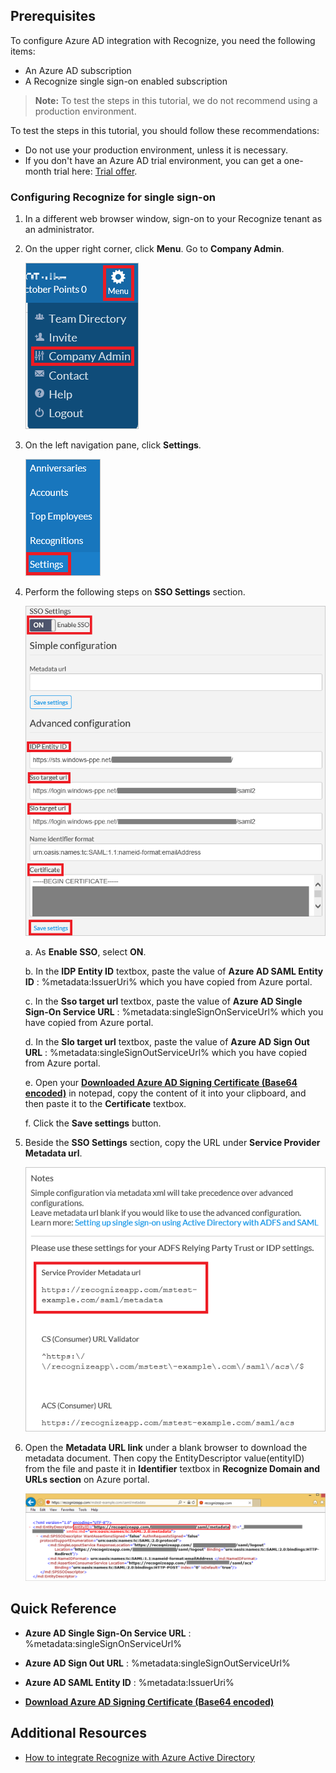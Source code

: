 ## Prerequisites

To configure Azure AD integration with Recognize, you need the following items:

- An Azure AD subscription
- A Recognize single sign-on enabled subscription

> **Note:**
> To test the steps in this tutorial, we do not recommend using a production environment.

To test the steps in this tutorial, you should follow these recommendations:

- Do not use your production environment, unless it is necessary.
- If you don't have an Azure AD trial environment, you can get a one-month trial here: [Trial offer](https://azure.microsoft.com/pricing/free-trial/).

### Configuring Recognize for single sign-on

1. In a different web browser window, sign-on to your Recognize tenant as an administrator.

2. On the upper right corner, click **Menu**. Go to **Company Admin**.
   
    ![Configure Single Sign-On On App side](./media/tutorial_recognize_000.png)

3. On the left navigation pane, click **Settings**.
   
    ![Configure Single Sign-On On App side](./media/tutorial_recognize_001.png)

4. Perform the following steps on **SSO Settings** section.
   
    ![Configure Single Sign-On On App side](./media/tutorial_recognize_002.png)
	
	a. As **Enable SSO**, select **ON**.

	b. In the **IDP Entity ID** textbox, paste the value of **Azure AD SAML Entity ID** : %metadata:IssuerUri% which you have copied from Azure portal.
	
	c. In the **Sso target url** textbox, paste the value of **Azure AD Single Sign-On Service URL** : %metadata:singleSignOnServiceUrl% which you have copied from Azure portal.
	
	d. In the **Slo target url** textbox, paste the value of **Azure AD Sign Out URL** : %metadata:singleSignOutServiceUrl% which you have copied from Azure portal. 
	
	e. Open your **[Downloaded Azure AD Signing Certificate (Base64 encoded)](%metadata:certificateDownloadBase64Url%)** in notepad, copy the content of it into your clipboard, and then paste it to the **Certificate** textbox.
	
	f. Click the **Save settings** button. 

5. Beside the **SSO Settings** section, copy the URL under **Service Provider Metadata url**.
   
    ![Configure Single Sign-On On App side](./media/tutorial_recognize_003.png)

6. Open the **Metadata URL link** under a blank browser to download the metadata document. Then copy the EntityDescriptor value(entityID) from the file and paste it in **Identifier** textbox in **Recognize Domain and URLs section** on Azure portal.
    
    ![Configure Single Sign-On On App side](./media/tutorial_recognize_004.png)

## Quick Reference

* **Azure AD Single Sign-On Service URL** : %metadata:singleSignOnServiceUrl%

* **Azure AD Sign Out URL** : %metadata:singleSignOutServiceUrl%

* **Azure AD SAML Entity ID** : %metadata:IssuerUri%

* **[Download Azure AD Signing Certificate (Base64 encoded)](%metadata:certificateDownloadBase64Url%)**



## Additional Resources

* [How to integrate Recognize with Azure Active Directory](https://docs.microsoft.com/azure/active-directory/active-directory-saas-recognize-tutorial)
